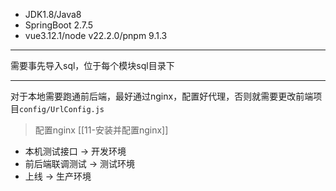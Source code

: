 - JDK1.8/Java8
- SpringBoot 2.7.5
- vue3.12.1/node v22.2.0/pnpm 9.1.3
---
需要事先导入sql，位于每个模块sql目录下

---
对于本地需要跑通前后端，最好通过nginx，配置好代理，否则就需要更改前端项目`config/UrlConfig.js`
> 配置nginx [[11-安装并配置nginx]]
- 本机测试接口 -> 开发环境
- 前后端联调测试 -> 测试环境
- 上线 -> 生产环境